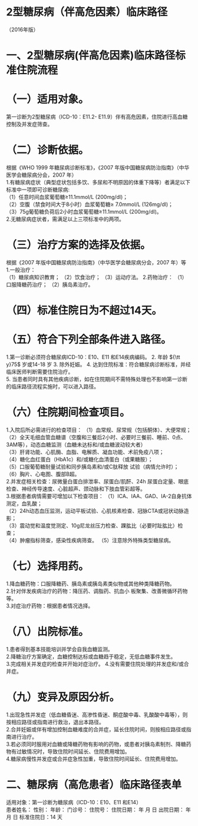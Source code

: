 # 2型糖尿病（伴高危因素）临床路径  
（2016年版）  
# 一、2型糖尿病(伴高危因素)临床路径标准住院流程  
# （一）适用对象。  
第一诊断为2型糖尿病（ICD-10︰E11.2- E11.9）伴有高危因素，住院进行高血糖控制及并发症筛查。  
# （二）诊断依据。  
根据《WHO 1999 年糖尿病诊断标准》，《2007 年版中国糖尿病防治指南》（中华医学会糖尿病分会，2007 年）  
1.有糖尿病症状（典型症状包括多饮、多尿和不明原因的体重下降等）者满足以下标准中一项即可诊断糖尿病:  
（1）任意时间血浆葡萄糖≥11.1mmol/L (200mg/dl)；  
（2）空腹（禁食时间大于8小时）血浆葡萄糖≥
7.0mmol/L (126mg/dl)；  
（3）75g葡萄糖负荷后2小时血浆葡萄糖≥11.1mmol/L 
(200mg/dl)。  
2.无糖尿病症状者，需满足以上三项标准中的两项。  
# （三）治疗方案的选择及依据。  
根据《2007 年版中国糖尿病防治指南》（中华医学会糖尿病分会，2007 年）等  
1.一般治疗：  
（1）糖尿病知识教育； （2）饮食治疗； （3）运动疗法。 2.药物治疗： （1）口服降糖药治疗； （2）胰岛素治疗。  
# （四）标准住院日为不超过14天。  
# （五）符合下列全部条件进入路径。  
1.第一诊断必须符合糖尿病ICD-10︰E10、E11 和E14疾病编码。 2. 年龄 ${\tt y}75$ 岁或14-18 岁 3. 除外妊娠。  4. 达到住院标准：符合糖尿病诊断标准，并经临床医师判断需要住院治疗。  
5. 当患者同时具有其他疾病诊断，如在住院期间不需特殊处理也不影响第一诊断的临床路径流程实施时，可以进入路径。  
# （六）住院期间检查项目。  
1.入院后所必需进行的检查项目： （1）血常规、尿常规（包括酮体）、大便常规；  
（2）全天毛细血管血糖谱（空腹和三餐后2小时、必要时三餐前、睡前、0点、3AM等），动态血糖监测（血糖未达标和/或血糖波动较大者）  
（3）肝肾功能、心肌酶、血脂、电解质、凝血功能、术前免疫八项；  
（4）糖化血红蛋白（HbA1c）和/或糖化血清蛋白（或果糖胺）；  
（5）口服葡萄糖耐量试验和同步胰岛素和/或C肽释放 试验（病情允许时）；  
（6）胸片、心电图、腹部B超。  
2.并发症相关检查：尿微量白蛋白排泄率、尿蛋白/肌酐、24h 尿蛋白定量、眼底检查、神经传导速度、心脏超声、颈动脉和下肢血管彩超等。  
3.根据患者病情需要可增加以下检查项目： （1）ICA、IAA、GAD、IA-2自身抗体测定，血乳酸；  
（2）24h动态血压监测，运动平板试验、心肌核素检查、冠脉CTA或冠状动脉造影；  
（3）震动觉和温度觉测定、$10\mathrm{g}$尼龙丝压力检查、踝肱比（必要时趾肱比）检查；  
（4）肿瘤指标筛查，感染性疾病筛查。 （5）注意除外特殊类型糖尿病。  
# （七）选择用药。  
1.降血糖药物：口服降糖药、胰岛素或胰岛素类似物或其他种类降糖药物。  
2.针对伴发疾病治疗的药物：降压药、调脂药、抗血小 板聚集、改善微循环药物等。  
3.对症治疗药物：根据患者情况选择。  
# （八）出院标准。  
1.患者得到基本技能培训并学会自我血糖监测。  
2.降糖治疗方案确定，血糖控制达标或血糖趋于稳定，无低血糖事件发生。  
3.完成相关并发症的检查并开始对症治疗。  4.没有需要住院处理的并发症和/或合并症。  
# （九）变异及原因分析。  
1.出现急性并发症（低血糖昏迷、高渗性昏迷、酮症酸中毒、乳酸酸中毒等），则按相应路径或指南进行救治，退出本路径。  
2.合并妊娠或伴有增加控制血糖难度的合并症，延长住院时间，则按相应路径或指南进行治疗。  
3.若必须同时服用对血糖或降糖药物有影响的药物，或患者对胰岛素制剂、降糖药物有过敏情况时，导致住院时间延长、住院费用增加。  
4.糖尿病慢性并发症或合并症急性加重，导致住院时间延长、住院费用增加。  
#  二、糖尿病（高危患者）临床路径表单  
适用对象：第一诊断为糖尿病（ICD-10：E10、E11 和E14）  
患者姓名：          性别：     年龄：     门诊号：        住院号：           住院日期：   年   月   日   出院日期：    年    月    日  标准住院日：14 天  
